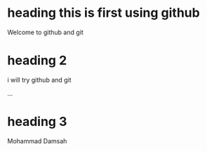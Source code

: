 # heading this is first using github 

Welcome to github and git

# heading 2 

i will try github and git 


...




# heading 3 

Mohammad Damsah


